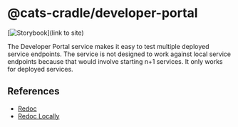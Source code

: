 # @cats-cradle/developer-portal

[![Storybook](https://cdn.jsdelivr.net/gh/storybookjs/brand@main/badge/badge-storybook.svg)](link
to site)

The Developer Portal service makes it easy to test multiple deployed service
endpoints. The service is not designed to work against local service endpoints
because that would involve starting n+1 services. It only works for deployed
services.

## References

- [Redoc](https://redocly.com/customers/australia-post/)
- [Redoc Locally](https://redocly.com/docs/redoc/deployment/intro/#how-to-run-redoc-locally)
